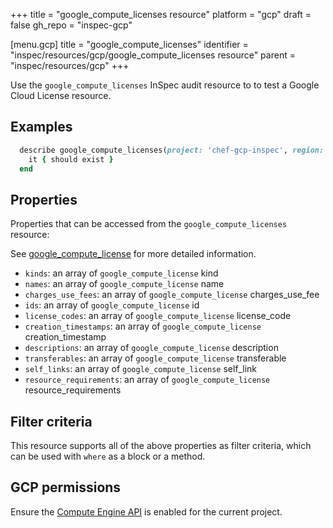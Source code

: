 +++
title = "google_compute_licenses resource"
platform = "gcp"
draft = false
gh_repo = "inspec-gcp"

[menu.gcp]
title = "google_compute_licenses"
identifier = "inspec/resources/gcp/google_compute_licenses resource"
parent = "inspec/resources/gcp"
+++

Use the `google_compute_licenses` InSpec audit resource to to test a Google Cloud License resource.

## Examples

```ruby
  describe google_compute_licenses(project: 'chef-gcp-inspec', region: ' value_region') do
    it { should exist }
  end
```

## Properties

Properties that can be accessed from the `google_compute_licenses` resource:

See [google_compute_license](google_compute_license) for more detailed information.

  * `kinds`: an array of `google_compute_license` kind
  * `names`: an array of `google_compute_license` name
  * `charges_use_fees`: an array of `google_compute_license` charges_use_fee
  * `ids`: an array of `google_compute_license` id
  * `license_codes`: an array of `google_compute_license` license_code
  * `creation_timestamps`: an array of `google_compute_license` creation_timestamp
  * `descriptions`: an array of `google_compute_license` description
  * `transferables`: an array of `google_compute_license` transferable
  * `self_links`: an array of `google_compute_license` self_link
  * `resource_requirements`: an array of `google_compute_license` resource_requirements

## Filter criteria

This resource supports all of the above properties as filter criteria, which can be used
with `where` as a block or a method.

## GCP permissions

Ensure the [Compute Engine API](https://console.cloud.google.com/apis/library/compute.googleapis.com/) is enabled for the current project.
